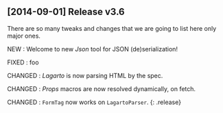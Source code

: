 ## [2014-09-01] Release v3.6

There are so many tweaks and changes
that we are going to list here only major ones.

NEW
: Welcome to new *Json* tool for JSON (de)serialization!

FIXED
: foo

CHANGED
: *Lagarto* is now parsing HTML by the spec.

CHANGED
: *Props* macros are now resolved dynamically, on fetch.

CHANGED
: `FormTag` now works on `LagartoParser`.
{: .release}
